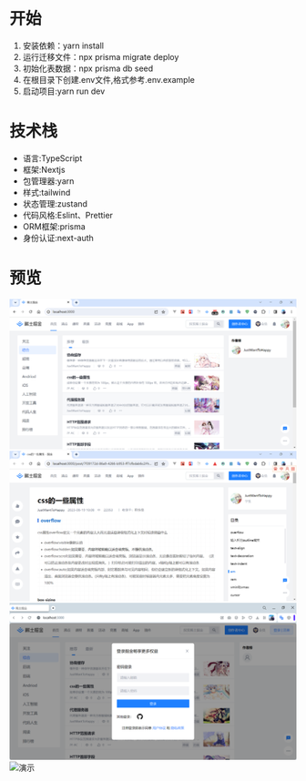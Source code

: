# 开始
1. 安装依赖：yarn install
2. 运行迁移文件：npx prisma migrate deploy
3. 初始化表数据：npx prisma db seed
4. 在根目录下创建.env文件,格式参考.env.example
5. 启动项目:yarn run dev
# 技术栈
- 语言:TypeScript
- 框架:Nextjs
- 包管理器:yarn
- 样式:tailwind
- 状态管理:zustand
- 代码风格:Eslint、Prettier
- ORM框架:prisma
- 身份认证:next-auth
# 预览
![首页](doc/home.png)
![文章页面](doc/article.png)
![登录](doc/login.png)
![演示](doc/gif.gif)